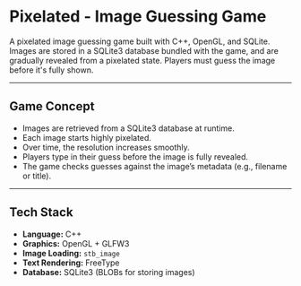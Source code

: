 # Pixelated - Image Guessing Game

A pixelated image guessing game built with C++, OpenGL, and SQLite. Images are stored in a SQLite3 database bundled with the game, and are gradually revealed from a pixelated state. Players must guess the image before it's fully shown.

---

## Game Concept

- Images are retrieved from a SQLite3 database at runtime.
- Each image starts highly pixelated.
- Over time, the resolution increases smoothly.
- Players type in their guess before the image is fully revealed.
- The game checks guesses against the image’s metadata (e.g., filename or title).

---

## Tech Stack

- **Language:** C++
- **Graphics:** OpenGL + GLFW3
- **Image Loading:** `stb_image`
- **Text Rendering:** FreeType
- **Database:** SQLite3 (BLOBs for storing images)